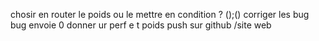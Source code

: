 chosir en router le poids ou le mettre en condition ? ();()
corriger les bug bug envoie 0 donner ur perf e t poids 
push sur github /site web